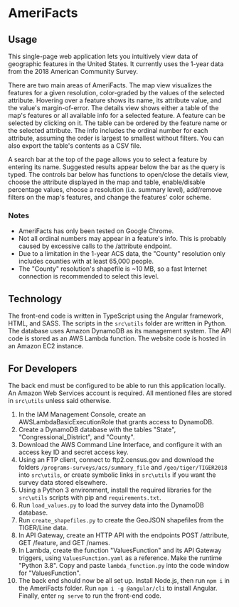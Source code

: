 # AmeriFacts

## Usage

This single-page web application lets you intuitively view data of geographic features in the United States. It currently uses the 1-year data from the 2018 American Community Survey.

There are two main areas of AmeriFacts. The map view visualizes the features for a given resolution, color-graded by the values of the selected attribute. Hovering over a feature shows its name, its attribute value, and the value's margin-of-error. The details view shows either a table of the map's features or all available info for a selected feature. A feature can be selected by clicking on it. The table can be ordered by the feature name or the selected attribute. The info includes the ordinal number for each attribute, assuming the order is largest to smallest without filters. You can also export the table's contents as a CSV file.

A search bar at the top of the page allows you to select a feature by entering its name. Suggested results appear below the bar as the query is typed. The controls bar below has functions to open/close the details view, choose the attribute displayed in the map and table, enable/disable percentage values, choose a resolution (i.e. summary level), add/remove filters on the map's features, and change the features' color scheme.

### Notes
* AmeriFacts has only been tested on Google Chrome.
* Not all ordinal numbers may appear in a feature's info. This is probably caused by excessive calls to the /attribute endpoint.
* Due to a limitation in the 1-year ACS data, the "County" resolution only includes counties with at least 65,000 people.
* The "County" resolution's shapefile is ~10 MB, so a fast Internet connection is recommended to select this level.

## Technology

The front-end code is written in TypeScript using the Angular framework, HTML, and SASS. The scripts in the `src\utils` folder are written in Python. The database uses Amazon DynamoDB as its management system. The API code is stored as an AWS Lambda function. The website code is hosted in an Amazon EC2 instance.

## For Developers

The back end must be configured to be able to run this application locally. An Amazon Web Services account is required. All mentioned files are stored in `src\utils` unless said otherwise.

1. In the IAM Management Console, create an AWSLambdaBasicExecutionRole that grants access to DynamoDB.
2. Create a DynamoDB database with the tables "State", "Congressional_District", and "County".
3. Download the AWS Command Line Interface, and configure it with an access key ID and secret access key.
4. Using an FTP client, connect to ftp2.census.gov and download the folders `/programs-surveys/acs/summary_file` and `/geo/tiger/TIGER2018` into `src\utils`, or create symbolic links in `src\utils` if you want the survey data stored elsewhere.
5. Using a Python 3 environment, install the required libraries for the `src\utils` scripts with pip and `requirements.txt`.
6. Run `load_values.py` to load the survey data into the DynamoDB database.
7. Run `create_shapefiles.py` to create the GeoJSON shapefiles from the TIGER/Line data.
8. In API Gateway, create an HTTP API with the endpoints POST /attribute, GET /feature, and GET /names.
9. In Lambda, create the function "ValuesFunction" and its API Gateway triggers, using `ValuesFunction.yaml` as a reference. Make the runtime "Python 3.8". Copy and paste `lambda_function.py` into the code window for "ValuesFunction".
10. The back end should now be all set up. Install Node.js, then run `npm i` in the AmeriFacts folder. Run `npm i -g @angular/cli` to install Angular. Finally, enter `ng serve` to run the front-end code.

